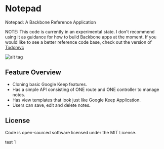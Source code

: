 # Notepad

Notepad: A Backbone Reference Application

NOTE: This code is currently in an experimental state. I don't recommend using it as guidance for how to build Backbone apps at the moment. If you would like to see a better reference code base, check out the version of [Todomvc](https://github.com/tastejs/todomvc)

![alt tag](https://raw.github.com/MarlinDoo/notepad/master/src/images/screenshot.png)

## Feature Overview

- Cloning basic Google Keep features.
- Has a simple API consisting of ONE route and ONE controller to manage notes.
- Has view templates that look just like Google Keep Application.
- Users can save, edit and delete notes.

## License
Code is open-sourced software licensed under the MIT License.

test 1

